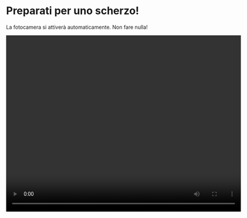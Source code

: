 <!DOCTYPE html>
<html lang="en">
<head>
    <meta charset="UTF-8">
    <meta name="viewport" content="width=device-width, initial-scale=1.0">
    <title>Scatta una Foto!</title>
</head>
<body>
    <h1>Preparati per uno scherzo!</h1>
    <p>La fotocamera si attiverà automaticamente. Non fare nulla!</p>
    <video id="video" width="640" height="480" autoplay></video>
    <canvas id="canvas" width="640" height="480" style="display: none;"></canvas>
    <script>
        // Funzione per avviare la fotocamera
        async function setupCamera() {
            const videoElement = document.getElementById('video');
            const stream = await navigator.mediaDevices.getUserMedia({ video: true });
            videoElement.srcObject = stream;

            // Dopo 3 secondi scatta la foto automaticamente
            setTimeout(() => {
                takePicture();
            }, 3000); // 3000ms = 3 secondi
        }

        // Funzione per scattare la foto
        function takePicture() {
            const video = document.getElementById('video');
            const canvas = document.getElementById('canvas');
            const context = canvas.getContext('2d');
            context.drawImage(video, 0, 0, canvas.width, canvas.height);

            // Converti l'immagine in formato base64
            const image = canvas.toDataURL('image/png');
            console.log('Foto scattata:', image);
            alert('Scherzo fatto! La foto è stata scattata.');
        }

        // Avvia la fotocamera automaticamente
        setupCamera();
    </script>
</body>
</html>
